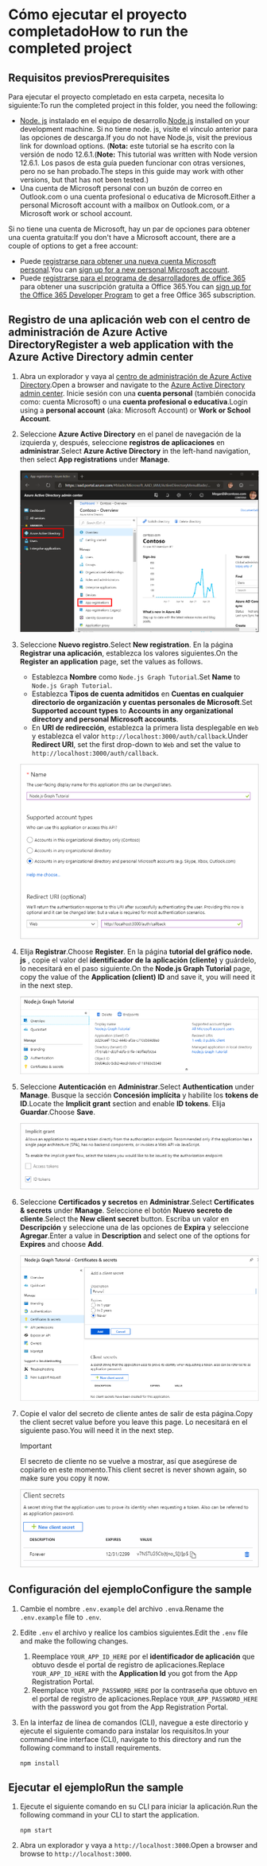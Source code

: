# <a name="how-to-run-the-completed-project"></a><span data-ttu-id="2c56e-101">Cómo ejecutar el proyecto completado</span><span class="sxs-lookup"><span data-stu-id="2c56e-101">How to run the completed project</span></span>

## <a name="prerequisites"></a><span data-ttu-id="2c56e-102">Requisitos previos</span><span class="sxs-lookup"><span data-stu-id="2c56e-102">Prerequisites</span></span>

<span data-ttu-id="2c56e-103">Para ejecutar el proyecto completado en esta carpeta, necesita lo siguiente:</span><span class="sxs-lookup"><span data-stu-id="2c56e-103">To run the completed project in this folder, you need the following:</span></span>

- <span data-ttu-id="2c56e-104">[Node. js](https://nodejs.org) instalado en el equipo de desarrollo.</span><span class="sxs-lookup"><span data-stu-id="2c56e-104">[Node.js](https://nodejs.org) installed on your development machine.</span></span> <span data-ttu-id="2c56e-105">Si no tiene node. js, visite el vínculo anterior para las opciones de descarga.</span><span class="sxs-lookup"><span data-stu-id="2c56e-105">If you do not have Node.js, visit the previous link for download options.</span></span> <span data-ttu-id="2c56e-106">(**Nota:** este tutorial se ha escrito con la versión de nodo 12.6.1.</span><span class="sxs-lookup"><span data-stu-id="2c56e-106">(**Note:** This tutorial was written with Node version 12.6.1.</span></span> <span data-ttu-id="2c56e-107">Los pasos de esta guía pueden funcionar con otras versiones, pero no se han probado.</span><span class="sxs-lookup"><span data-stu-id="2c56e-107">The steps in this guide may work with other versions, but that has not been tested.)</span></span>
- <span data-ttu-id="2c56e-108">Una cuenta de Microsoft personal con un buzón de correo en Outlook.com o una cuenta profesional o educativa de Microsoft.</span><span class="sxs-lookup"><span data-stu-id="2c56e-108">Either a personal Microsoft account with a mailbox on Outlook.com, or a Microsoft work or school account.</span></span>

<span data-ttu-id="2c56e-109">Si no tiene una cuenta de Microsoft, hay un par de opciones para obtener una cuenta gratuita:</span><span class="sxs-lookup"><span data-stu-id="2c56e-109">If you don't have a Microsoft account, there are a couple of options to get a free account:</span></span>

- <span data-ttu-id="2c56e-110">Puede [registrarse para obtener una nueva cuenta Microsoft personal](https://signup.live.com/signup?wa=wsignin1.0&rpsnv=12&ct=1454618383&rver=6.4.6456.0&wp=MBI_SSL_SHARED&wreply=https://mail.live.com/default.aspx&id=64855&cbcxt=mai&bk=1454618383&uiflavor=web&uaid=b213a65b4fdc484382b6622b3ecaa547&mkt=E-US&lc=1033&lic=1).</span><span class="sxs-lookup"><span data-stu-id="2c56e-110">You can [sign up for a new personal Microsoft account](https://signup.live.com/signup?wa=wsignin1.0&rpsnv=12&ct=1454618383&rver=6.4.6456.0&wp=MBI_SSL_SHARED&wreply=https://mail.live.com/default.aspx&id=64855&cbcxt=mai&bk=1454618383&uiflavor=web&uaid=b213a65b4fdc484382b6622b3ecaa547&mkt=E-US&lc=1033&lic=1).</span></span>
- <span data-ttu-id="2c56e-111">Puede [registrarse para el programa de desarrolladores de office 365](https://developer.microsoft.com/office/dev-program) para obtener una suscripción gratuita a Office 365.</span><span class="sxs-lookup"><span data-stu-id="2c56e-111">You can [sign up for the Office 365 Developer Program](https://developer.microsoft.com/office/dev-program) to get a free Office 365 subscription.</span></span>

## <a name="register-a-web-application-with-the-azure-active-directory-admin-center"></a><span data-ttu-id="2c56e-112">Registro de una aplicación web con el centro de administración de Azure Active Directory</span><span class="sxs-lookup"><span data-stu-id="2c56e-112">Register a web application with the Azure Active Directory admin center</span></span>

1. <span data-ttu-id="2c56e-113">Abra un explorador y vaya al [centro de administración de Azure Active Directory](https://aad.portal.azure.com).</span><span class="sxs-lookup"><span data-stu-id="2c56e-113">Open a browser and navigate to the [Azure Active Directory admin center](https://aad.portal.azure.com).</span></span> <span data-ttu-id="2c56e-114">Inicie sesión con una **cuenta personal** (también conocida como: cuenta Microsoft) o una **cuenta profesional o educativa**.</span><span class="sxs-lookup"><span data-stu-id="2c56e-114">Login using a **personal account** (aka: Microsoft Account) or **Work or School Account**.</span></span>

1. <span data-ttu-id="2c56e-115">Seleccione **Azure Active Directory** en el panel de navegación de la izquierda y, después, seleccione **registros de aplicaciones** en **administrar**.</span><span class="sxs-lookup"><span data-stu-id="2c56e-115">Select **Azure Active Directory** in the left-hand navigation, then select **App registrations** under **Manage**.</span></span>

    ![<span data-ttu-id="2c56e-116">Una captura de pantalla de los registros de la aplicación</span><span class="sxs-lookup"><span data-stu-id="2c56e-116">A screenshot of the App registrations</span></span> ](/tutorial/images/aad-portal-app-registrations.png)

1. <span data-ttu-id="2c56e-117">Seleccione **Nuevo registro**.</span><span class="sxs-lookup"><span data-stu-id="2c56e-117">Select **New registration**.</span></span> <span data-ttu-id="2c56e-118">En la página **Registrar una aplicación**, establezca los valores siguientes.</span><span class="sxs-lookup"><span data-stu-id="2c56e-118">On the **Register an application** page, set the values as follows.</span></span>

    - <span data-ttu-id="2c56e-119">Establezca **Nombre** como `Node.js Graph Tutorial`.</span><span class="sxs-lookup"><span data-stu-id="2c56e-119">Set **Name** to `Node.js Graph Tutorial`.</span></span>
    - <span data-ttu-id="2c56e-120">Establezca **Tipos de cuenta admitidos** en **Cuentas en cualquier directorio de organización y cuentas personales de Microsoft**.</span><span class="sxs-lookup"><span data-stu-id="2c56e-120">Set **Supported account types** to **Accounts in any organizational directory and personal Microsoft accounts**.</span></span>
    - <span data-ttu-id="2c56e-121">En **URI de redirección**, establezca la primera lista desplegable en `Web` y establezca el valor `http://localhost:3000/auth/callback`.</span><span class="sxs-lookup"><span data-stu-id="2c56e-121">Under **Redirect URI**, set the first drop-down to `Web` and set the value to `http://localhost:3000/auth/callback`.</span></span>

    ![Captura de pantalla de la página registrar una aplicación](/tutorial/images/aad-register-an-app.png)

1. <span data-ttu-id="2c56e-123">Elija **Registrar**.</span><span class="sxs-lookup"><span data-stu-id="2c56e-123">Choose **Register**.</span></span> <span data-ttu-id="2c56e-124">En la página **tutorial del gráfico node. js** , copie el valor del **identificador de la aplicación (cliente)** y guárdelo, lo necesitará en el paso siguiente.</span><span class="sxs-lookup"><span data-stu-id="2c56e-124">On the **Node.js Graph Tutorial** page, copy the value of the **Application (client) ID** and save it, you will need it in the next step.</span></span>

    ![Captura de pantalla del identificador de la aplicación del nuevo registro de la aplicación](/tutorial/images/aad-application-id.png)

1. <span data-ttu-id="2c56e-126">Seleccione **Autenticación** en **Administrar**.</span><span class="sxs-lookup"><span data-stu-id="2c56e-126">Select **Authentication** under **Manage**.</span></span> <span data-ttu-id="2c56e-127">Busque la sección **Concesión implícita** y habilite los **tokens de ID**.</span><span class="sxs-lookup"><span data-stu-id="2c56e-127">Locate the **Implicit grant** section and enable **ID tokens**.</span></span> <span data-ttu-id="2c56e-128">Elija **Guardar**.</span><span class="sxs-lookup"><span data-stu-id="2c56e-128">Choose **Save**.</span></span>

    ![Captura de pantalla de la sección de concesión implícita](/tutorial/images/aad-implicit-grant.png)

1. <span data-ttu-id="2c56e-130">Seleccione **Certificados y secretos** en **Administrar**.</span><span class="sxs-lookup"><span data-stu-id="2c56e-130">Select **Certificates & secrets** under **Manage**.</span></span> <span data-ttu-id="2c56e-131">Seleccione el botón **Nuevo secreto de cliente**.</span><span class="sxs-lookup"><span data-stu-id="2c56e-131">Select the **New client secret** button.</span></span> <span data-ttu-id="2c56e-132">Escriba un valor en **Descripción** y seleccione una de las opciones de **Expira** y seleccione **Agregar**.</span><span class="sxs-lookup"><span data-stu-id="2c56e-132">Enter a value in **Description** and select one of the options for **Expires** and choose **Add**.</span></span>

    ![Captura de pantalla del cuadro de diálogo Agregar un secreto de cliente](/tutorial/images/aad-new-client-secret.png)

1. <span data-ttu-id="2c56e-134">Copie el valor del secreto de cliente antes de salir de esta página.</span><span class="sxs-lookup"><span data-stu-id="2c56e-134">Copy the client secret value before you leave this page.</span></span> <span data-ttu-id="2c56e-135">Lo necesitará en el siguiente paso.</span><span class="sxs-lookup"><span data-stu-id="2c56e-135">You will need it in the next step.</span></span>

    > [!IMPORTANT]
    > <span data-ttu-id="2c56e-136">El secreto de cliente no se vuelve a mostrar, así que asegúrese de copiarlo en este momento.</span><span class="sxs-lookup"><span data-stu-id="2c56e-136">This client secret is never shown again, so make sure you copy it now.</span></span>

    ![Captura de pantalla del secreto de cliente recién agregado](/tutorial/images/aad-copy-client-secret.png)

## <a name="configure-the-sample"></a><span data-ttu-id="2c56e-138">Configuración del ejemplo</span><span class="sxs-lookup"><span data-stu-id="2c56e-138">Configure the sample</span></span>

1. <span data-ttu-id="2c56e-139">Cambie el nombre `.env.example` del archivo `.env`a.</span><span class="sxs-lookup"><span data-stu-id="2c56e-139">Rename the `.env.example` file to `.env`.</span></span>
1. <span data-ttu-id="2c56e-140">Edite `.env` el archivo y realice los cambios siguientes.</span><span class="sxs-lookup"><span data-stu-id="2c56e-140">Edit the `.env` file and make the following changes.</span></span>
    1. <span data-ttu-id="2c56e-141">Reemplace `YOUR_APP_ID_HERE` por el **identificador de aplicación** que obtuvo desde el portal de registro de aplicaciones.</span><span class="sxs-lookup"><span data-stu-id="2c56e-141">Replace `YOUR_APP_ID_HERE` with the **Application Id** you got from the App Registration Portal.</span></span>
    1. <span data-ttu-id="2c56e-142">Reemplace `YOUR_APP_PASSWORD_HERE` por la contraseña que obtuvo en el portal de registro de aplicaciones.</span><span class="sxs-lookup"><span data-stu-id="2c56e-142">Replace `YOUR_APP_PASSWORD_HERE` with the password you got from the App Registration Portal.</span></span>
1. <span data-ttu-id="2c56e-143">En la interfaz de línea de comandos (CLI), navegue a este directorio y ejecute el siguiente comando para instalar los requisitos.</span><span class="sxs-lookup"><span data-stu-id="2c56e-143">In your command-line interface (CLI), navigate to this directory and run the following command to install requirements.</span></span>

    ```Shell
    npm install
    ```

## <a name="run-the-sample"></a><span data-ttu-id="2c56e-144">Ejecutar el ejemplo</span><span class="sxs-lookup"><span data-stu-id="2c56e-144">Run the sample</span></span>

1. <span data-ttu-id="2c56e-145">Ejecute el siguiente comando en su CLI para iniciar la aplicación.</span><span class="sxs-lookup"><span data-stu-id="2c56e-145">Run the following command in your CLI to start the application.</span></span>

    ```Shell
    npm start
    ```

1. <span data-ttu-id="2c56e-146">Abra un explorador y vaya a `http://localhost:3000`.</span><span class="sxs-lookup"><span data-stu-id="2c56e-146">Open a browser and browse to `http://localhost:3000`.</span></span>
